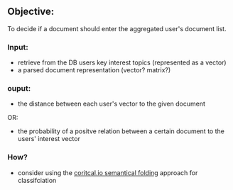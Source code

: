## Objective:
To decide if a document should enter the aggregated user's document list.

### Input:
- retrieve from the DB users key interest topics (represented as a vector)
- a parsed document representation (vector? matrix?)

### ouput:
- the distance between each user's vector to the given document 

OR:

- the probability of a positve relation between a certain document to the users' interest vector



### How?
- consider using the [coritcal.io semantical folding](http://www.cortical.io/static/downloads/semantic-folding-theory-white-paper.pdf) approach for classifciation 